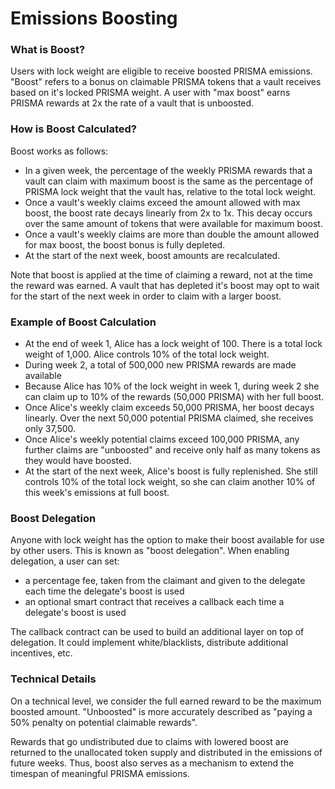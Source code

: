 # Emissions Boosting

### What is Boost?

Users with lock weight are eligible to receive boosted PRISMA emissions. "Boost" refers to a bonus on claimable PRISMA tokens that a vault receives based on it's locked PRISMA weight. A user with "max boost" earns PRISMA rewards at 2x the rate of a vault that is unboosted.

### How is Boost Calculated?

Boost works as follows:

*   In a given week, the percentage of the weekly PRISMA rewards that a vault can claim with maximum boost is the same as the percentage of PRISMA lock weight that the vault has, relative to the total lock weight.
*   Once a vault's weekly claims exceed the amount allowed with max boost, the boost rate decays linearly from 2x to 1x. This decay occurs over the same amount of tokens that were available for maximum boost.
*   Once a vault's weekly claims are more than double the amount allowed for max boost, the boost bonus is fully depleted.
*   At the start of the next week, boost amounts are recalculated.
    

Note that boost is applied at the time of claiming a reward, not at the time the reward was earned. A vault that has depleted it's boost may opt to wait for the start of the next week in order to claim with a larger boost.

### Example of Boost Calculation

*   At the end of week 1, Alice has a lock weight of 100. There is a total lock weight of 1,000. Alice controls 10% of the total lock weight.
*   During week 2, a total of 500,000 new PRISMA rewards are made available
*   Because Alice has 10% of the lock weight in week 1, during week 2 she can claim up to 10% of the rewards (50,000 PRISMA) with her full boost.
*   Once Alice's weekly claim exceeds 50,000 PRISMA, her boost decays linearly. Over the next 50,000 potential PRISMA claimed, she receives only 37,500.
*   Once Alice's weekly potential claims exceed 100,000 PRISMA, any further claims are "unboosted" and receive only half as many tokens as they would have boosted.
*   At the start of the next week, Alice's boost is fully replenished. She still controls 10% of the total lock weight, so she can claim another 10% of this week's emissions at full boost.
    

### Boost Delegation

Anyone with lock weight has the option to make their boost available for use by other users. This is known as "boost delegation". When enabling delegation, a user can set:

*   a percentage fee, taken from the claimant and given to the delegate each time the delegate's boost is used
*   an optional smart contract that receives a callback each time a delegate's boost is used
    

The callback contract can be used to build an additional layer on top of delegation. It could implement white/blacklists, distribute additional incentives, etc.

### Technical Details

On a technical level, we consider the full earned reward to be the maximum boosted amount. "Unboosted" is more accurately described as "paying a 50% penalty on potential claimable rewards".

Rewards that go undistributed due to claims with lowered boost are returned to the unallocated token supply and distributed in the emissions of future weeks. Thus, boost also serves as a mechanism to extend the timespan of meaningful PRISMA emissions.

